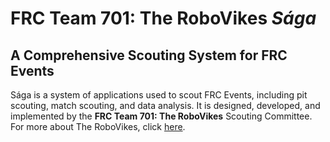 # FRC Team 701: The RoboVikes *Sága*
## A Comprehensive Scouting System for FRC Events

Sága is a system of applications used to scout FRC Events, including pit scouting, match scouting, and data analysis.  It is designed, developed, and implemented by the **FRC Team 701: The RoboVikes** Scouting Committee.  For more about The RoboVikes, click [here](www.vandenrobotics.com).




